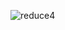 ![reduce4](https://user-images.githubusercontent.com/62126380/83531632-34b87480-a528-11ea-9286-5ad76fd3bfbf.PNG) 